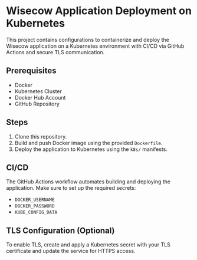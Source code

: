 # Wisecow Application Deployment on Kubernetes

This project contains configurations to containerize and deploy the Wisecow application on a Kubernetes environment with CI/CD via GitHub Actions and secure TLS communication.

## Prerequisites
- Docker
- Kubernetes Cluster
- Docker Hub Account
- GitHub Repository

## Steps
1. Clone this repository.
2. Build and push Docker image using the provided `Dockerfile`.
3. Deploy the application to Kubernetes using the `k8s/` manifests.

## CI/CD
The GitHub Actions workflow automates building and deploying the application. Make sure to set up the required secrets:
- `DOCKER_USERNAME`
- `DOCKER_PASSWORD`
- `KUBE_CONFIG_DATA`

## TLS Configuration (Optional)
To enable TLS, create and apply a Kubernetes secret with your TLS certificate and update the service for HTTPS access.
